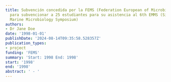 ```yaml
---
title: Subvención concedida por la FEMS (Federation European of Microbiology Society)
  para subvencionar a 25 estudiantes para su asistencia al 6th EMMS (Sixth European
  Marine Microbiology Symposium)
authors:
- Dr Jane Doe
date: '1998-01-01'
publishDate: '2024-08-14T09:35:58.528357Z'
publication_types:
- project
funding: 'FEMS'
summary: 'Start: 1998 End: 1998'
start: '1998'
end: '1998'
abstract: ' - '
---
```

